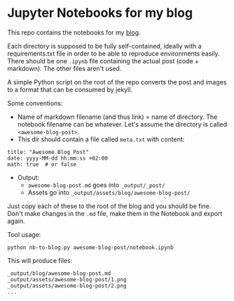 # Jupyter Notebooks for my blog

This repo contains the notebooks for my [blog](https://jvlanalytics.nl/blog). 

Each directory is supposed to be fully self-contained, ideally with a requirements.txt file in order to be able to reproduce environments easily. There should be one `.ipynb` file containing the actual post (code + markdown). The other files aren't used.

A simple Python script on the root of the repo converts the post and images to a format that can be consumed by jekyll.

Some conventions:
- Name of markdown filename (and thus link) = name of directory. The notebook filename can be whatever. Let's assume the directory is called `<awesome-blog-post>`. 
- This dir should contain a file called `meta.txt` with content: 

```
title: "Awesome Blog Post"
date: yyyy-MM-dd hh:mm:ss +02:00
math: true  # or false
```

- Output:
    - `awesome-blog-post.md` goes into `_output/_post/`
    - Assets go into `_output/assets/blog/awesome-blog-post/`

Just copy each of these to the root of the blog and you should be fine. Don't make changes in the `.md` file, make them in the Notebook and export again.

Tool usage:
	
	python nb-to-blog.py awesome-blog-post/notebook.ipynb

This will produce files:

	_output/blog/awesome-blog-post.md
	_output/assets/awesome-blog-post/1.png
	_output/assets/awesome-blog-post/2.png
	...

